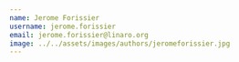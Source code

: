 ```yaml
---
name: Jerome Forissier
username: jerome.forissier
email: jerome.forissier@linaro.org
image: ../../assets/images/authors/jeromeforissier.jpg
---
```

